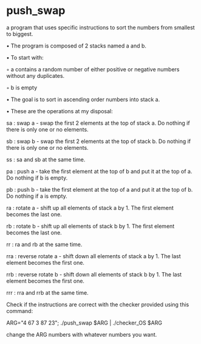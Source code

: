 # push_swap
a program that uses specific instructions to sort the numbers from smallest to biggest.

• The program is composed of 2 stacks named a and b.

• To start with:

◦ a contains a random number of either positive or negative numbers without
any duplicates.

◦ b is empty

• The goal is to sort in ascending order numbers into stack a.

• These are the operations at my disposal:

sa : swap a - swap the first 2 elements at the top of stack a. Do nothing if there
is only one or no elements.

sb : swap b - swap the first 2 elements at the top of stack b. Do nothing if there
is only one or no elements.

ss : sa and sb at the same time.

pa : push a - take the first element at the top of b and put it at the top of a. Do
nothing if b is empty.

pb : push b - take the first element at the top of a and put it at the top of b. Do
nothing if a is empty.

ra : rotate a - shift up all elements of stack a by 1. The first element becomes
the last one.

rb : rotate b - shift up all elements of stack b by 1. The first element becomes
the last one.

rr : ra and rb at the same time.

rra : reverse rotate a - shift down all elements of stack a by 1. The last element
becomes the first one.

rrb : reverse rotate b - shift down all elements of stack b by 1. The last element
becomes the first one.

rrr : rra and rrb at the same time.


Check if the instructions are correct with the checker provided using this command:

ARG="4 67 3 87 23"; ./push_swap $ARG | ./checker_OS $ARG

change the ARG numbers with whatever numbers you want.
